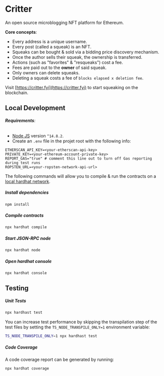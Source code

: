 # Critter

An open source microblogging NFT platform for Ethereum.

**Core concepts**:

- Every address is a unique username.
- Every post (called a squeak) is an NFT.
- Squeaks can be bought & sold via a bidding price discovery mechanism.
- Once the author sells their squeak, the ownership is transferred.
- Actions (such as "favorites" & "resqueaks") cost a fee.
- Fees are paid out to the **owner** of said squeak.
- Only owners can delete squeaks.
- Deleting a squeak costs a fee of `blocks elapsed x deletion fee`.

Visit [https://critter.fyi](https://critter.fyi) to start squeaking on the blockchain.

## Local Development

###### **Requirements**:

- [Node JS](https://nodejs.org) version `^14.8.2`.
- Create an `.env` file in the projet root with the following info:

```
ETHERSCAN_API_KEY=<your-etherscan-api-key>
PRIVATE_KEY=<your-ethereum-account-private-key>
REPORT_GAS="true" # comment this line out to turn off Gas reporting during test runs
ROPSTEN_URL=<your-ropsten-network-api-url>
```

The following commands will allow you to compile & run the contracts on a [local hardhat network](https://hardhat.org).

##### Install dependencies

```bash
npm install
```

##### Compile contracts

```bash
npx hardhat compile
```

##### Start JSON-RPC node

```bash
npx hardhat node
```

##### Open hardhat console

```bash
npx hardhat console
```

## Testing

##### Unit Tests

```bash
npx hardhast test
```

You can increase test performance by skipping the transpilation step of the test files by setting the `TS_NODE_TRANSPILE_ONLY=1` environment variable:

```bash
TS_NODE_TRANSPILE_ONLY=1 npx hardhast test
```

##### Code Coverage

A code coverage report can be generated by running:

```bash
npx hardhat coverage
```
